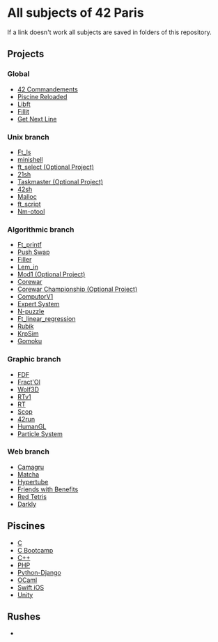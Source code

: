 # All subjects of 42 Paris

If a link doesn't work all subjects are saved in folders of this repository.

## Projects

### Global
- [42 Commandements]()
- [Piscine Reloaded]()
- [Libft]()
- [Fillit]()
- [Get Next Line]()

### Unix branch
- [Ft_ls]()
- [minishell]()
- [ft_select (Optional Project)]()
- [21sh]()
- [Taskmaster (Optional Project)]()
- [42sh]()
- [Malloc]()
- [ft_script]()
- [Nm-otool]()

### Algorithmic branch
- [Ft_printf]()
- [Push Swap]()
- [Filler]()
- [Lem_in]()
- [Mod1 (Optional Project)]()
- [Corewar]()
- [Corewar Championship (Optional Project)]()
- [ComputorV1]()
- [Expert System]()
- [N-puzzle]()
- [Ft_linear_regression]()
- [Rubik]()
- [KrpSim]()
- [Gomoku]()

### Graphic branch
- [FDF]()
- [Fract'Ol]()
- [Wolf3D]()
- [RTv1]()
- [RT]()
- [Scop]()
- [42run]()
- [HumanGL]()
- [Particle System]()

### Web branch
- [Camagru]()
- [Matcha]()
- [Hypertube]()
- [Friends with Benefits]()
- [Red Tetris]()
- [Darkly]()


## Piscines

- [C]()
- [C Bootcamp]()
- [C++]()
- [PHP]()
- [Python-Django]()
- [OCaml]()
- [Swift iOS]()
- [Unity]()


## Rushes

- 
